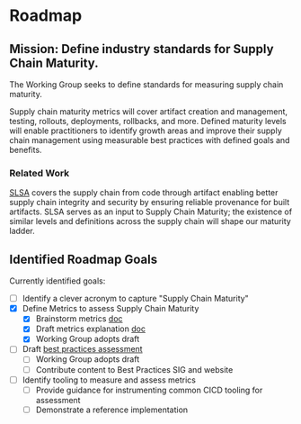 # Roadmap

## Mission: Define industry standards for Supply Chain Maturity.

The Working Group seeks to define standards for measuring supply chain maturity.

Supply chain maturity metrics will cover artifact creation and management,
testing, rollouts, deployments, rollbacks, and more. Defined maturity levels will
enable practitioners to identify growth areas and improve their supply chain management
using measurable best practices with defined goals and benefits.

### Related Work

[SLSA](http://slsa.dev) covers the supply chain from code through artifact enabling
better supply chain integrity and security by ensuring reliable provenance for built
artifacts. SLSA serves as an input to Supply Chain Maturity; the existence of similar
levels and definitions across the supply chain will shape our maturity ladder.

## Identified Roadmap Goals

Currently identified goals:

* [ ] Identify a clever acronym to capture "Supply Chain Maturity"
* [x] Define Metrics to assess Supply Chain Maturity
  * [x] Brainstorm metrics [doc](https://docs.google.com/document/d/1rGvQv2GH8HYbQUZxg89LmWsYe8-MyeTEcj08nwULitw/edit?pli=1#)
  * [x] Draft metrics explanation [doc](https://docs.google.com/document/d/1CDSbQezqauwL2BaFob7o2ztLk6dTQGZqZCMZ_szNhW8/edit?resourcekey=0-ooiOpNu2gyR-KOlMNOCcDA)
  * [x] Working Group adopts draft
* [ ] Draft [best practices assessment](https://bestpractices.cd.foundation/learn/assess/)
  * [ ] Working Group adopts draft
  * [ ] Contribute content to Best Practices SIG and website
* [ ] Identify tooling to measure and assess metrics
  * [ ] Provide guidance for instrumenting common CICD tooling for assessment
  * [ ] Demonstrate a reference implementation
